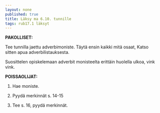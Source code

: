 ```yaml
---
layout: none
published: true
title: Läksy ma 6.10. tunnille
tags: rub17.1 läksyt
---
```

**PAKOLLISET:**

Tee tunnilla jaettu adverbimoniste. Täytä ensin kaikki mitä osaat, Katso sitten apua adverbilistauksesta. 

Suosittelen opiskelemaan adverbit monisteelta erittäin huolella ulkoa, vink vink.

**POISSAOLIJAT:**

1. Hae moniste.

2. Pyydä merkinnät s. 14-15

3. Tee s. 16, pyydä merkinnät.

